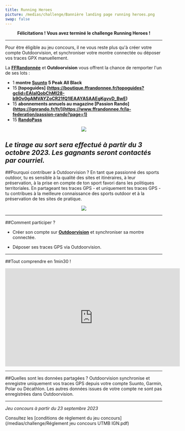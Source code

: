 ```yaml
---
title: Running Heroes
picture: /medias/challenge/Bannière landing page running heroes.png
swap: false
---
```


**<p align="center"> Félicitations ! Vous avez terminé le challenge Running Heroes ! </p>**

---
Pour être éligible au jeu concours, il ne vous reste plus qu'à créer votre compte Outdoorvision, et synchroniser votre montre connectée ou déposer vos traces GPX manuellement.



La **[FFRandonnée](https://www.ffrandonnee.fr)** et **Outdoorvision** vous offrent la chance de remporter l'un de ses lots : 

- 1 **montre [Suunto](https://www.suunto.com/fr-fr/Produits/Montres-de-sport/suunto-5-peak/suunto-5-peak-all-black/) 5 Peak All Black**
- 15 **[topoguides] (https://boutique.ffrandonnee.fr/topoguides?gclid=EAIaIQobChMI28-b9Ov0gAMVAYZoCR21fQ1IEAAYASAAEgKgvvD_BwE)**
- 15 **abonnements annuels au magazine [Passion Rando](https://ignrando.fr/fr/](https://www.ffrandonnee.fr/la-federation/passion-rando?page=1)**
- 15 **[RandoPass](https://www.ffrandonnee.fr/adherer/randopass/le-randopass-pour-tous-les-amoureux-de-la-rando)**
  
<p align="center">
  <img src="/medias/challenge/Running Heroes bannières lots.png">
</p>

*Le tirage au sort sera effectué à partir du 3 octobre 2023. Les gagnants seront contactés par courriel.*
---

##Pourquoi contribuer à Outdoorvision ?
En tant que passionné des sports outdoor, tu es sensible à la qualité des sites et itinéraires, à leur préservation, à la prise en compte de ton sport favori dans les politiques territoriales.
En partageant tes traces GPS - et uniquement tes traces GPS - tu contribues à la meilleure connaissance des sports outdoor et à la préservation de tes sites de pratique.


<p align="center">
  <img src="/medias/challenge/IGNrando bandeau landing page contribue.png">
</p>

<participate></participate>

---

##Comment participer ?

- Créer son compte sur **[Outdoorvision](https://staging-auth.outdoorvision.fr/auth/realms/PRNSN/protocol/openid-connect/registrations?client_id=back1-outdoorgeovision-prnsn&response_type=code&redirect_uri=https://staging-back.outdoorvision.fr/auth/done/&scope=openid)** et synchroniser sa montre connectée.

- Déposer ses traces GPS via Outdoorvision.
  
<participate></participate>

---
##Tout comprendre en 1min30 !
<p align="center">
<iframe width="560" height="315" src="https://www.youtube.com/embed/Sua7VDlhBs4" title="YouTube video player" frameborder="0" allow="accelerometer; autoplay; clipboard-write; encrypted-media; gyroscope; picture-in-picture" allowfullscreen></iframe>
</p>


---

##Quelles sont les données partagées ?
Outdoorvision synchronise et enregistre uniquement vos traces GPS depuis votre compte Suunto, Garmin, Polar ou Décathlon. Les autres données issues de votre compte ne sont pas enregistrées dans Outdoorvision.

---

*Jeu concours à partir du 23 septembre 2023* 
<p></p>

Consultez les [conditions de règlement du jeu concours](/medias/challenge/Réglement jeu concours UTMB IGN.pdf)
<p></p>
